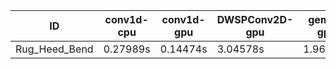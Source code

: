 |ID|conv1d-cpu|conv1d-gpu|DWSPConv2D-gpu|gemm-gpu|avg|
|-|-|-|-|-|-|
|Rug_Heed_Bend|0.27989s|0.14474s|3.04578s|1.96177s|1.35804s|
